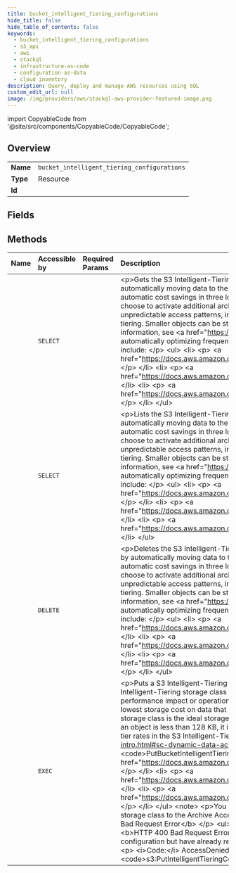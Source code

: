 ```yaml
---
title: bucket_intelligent_tiering_configurations
hide_title: false
hide_table_of_contents: false
keywords:
  - bucket_intelligent_tiering_configurations
  - s3_api
  - aws    
  - stackql
  - infrastructure-as-code
  - configuration-as-data
  - cloud inventory
description: Query, deploy and manage AWS resources using SQL
custom_edit_url: null
image: /img/providers/aws/stackql-aws-provider-featured-image.png
---
```


import CopyableCode from '@site/src/components/CopyableCode/CopyableCode';




## Overview
<table><tbody>
<tr><td><b>Name</b></td><td><code>bucket_intelligent_tiering_configurations</code></td></tr>
<tr><td><b>Type</b></td><td>Resource</td></tr>
<tr><td><b>Id</b></td><td><CopyableCode code="aws.s3_api.bucket_intelligent_tiering_configurations" /></td></tr>
</tbody></table>

## Fields
## Methods
| Name | Accessible by | Required Params | Description |
|:-----|:--------------|:----------------|:------------|
| <CopyableCode code="bucket_intelligent_tiering_configurations_Get" /> | `SELECT` | <CopyableCode code="id, bucket, region" /> | &lt;p&gt;Gets the S3 Intelligent-Tiering configuration from the specified bucket.&lt;/p&gt; &lt;p&gt;The S3 Intelligent-Tiering storage class is designed to optimize storage costs by automatically moving data to the most cost-effective storage access tier, without performance impact or operational overhead. S3 Intelligent-Tiering delivers automatic cost savings in three low latency and high throughput access tiers. To get the lowest storage cost on data that can be accessed in minutes to hours, you can choose to activate additional archiving capabilities.&lt;/p&gt; &lt;p&gt;The S3 Intelligent-Tiering storage class is the ideal storage class for data with unknown, changing, or unpredictable access patterns, independent of object size or retention period. If the size of an object is less than 128 KB, it is not monitored and not eligible for auto-tiering. Smaller objects can be stored, but they are always charged at the Frequent Access tier rates in the S3 Intelligent-Tiering storage class.&lt;/p&gt; &lt;p&gt;For more information, see &lt;a href="https://docs.aws.amazon.com/AmazonS3/latest/dev/storage-class-intro.html#sc-dynamic-data-access"&gt;Storage class for automatically optimizing frequently and infrequently accessed objects&lt;/a&gt;.&lt;/p&gt; &lt;p&gt;Operations related to &lt;code&gt;GetBucketIntelligentTieringConfiguration&lt;/code&gt; include: &lt;/p&gt; &lt;ul&gt; &lt;li&gt; &lt;p&gt; &lt;a href="https://docs.aws.amazon.com/AmazonS3/latest/API/API_DeleteBucketIntelligentTieringConfiguration.html"&gt;DeleteBucketIntelligentTieringConfiguration&lt;/a&gt; &lt;/p&gt; &lt;/li&gt; &lt;li&gt; &lt;p&gt; &lt;a href="https://docs.aws.amazon.com/AmazonS3/latest/API/API_PutBucketIntelligentTieringConfiguration.html"&gt;PutBucketIntelligentTieringConfiguration&lt;/a&gt; &lt;/p&gt; &lt;/li&gt; &lt;li&gt; &lt;p&gt; &lt;a href="https://docs.aws.amazon.com/AmazonS3/latest/API/API_ListBucketIntelligentTieringConfigurations.html"&gt;ListBucketIntelligentTieringConfigurations&lt;/a&gt; &lt;/p&gt; &lt;/li&gt; &lt;/ul&gt; |
| <CopyableCode code="bucket_intelligent_tiering_configurations_List" /> | `SELECT` | <CopyableCode code="bucket, region" /> | &lt;p&gt;Lists the S3 Intelligent-Tiering configuration from the specified bucket.&lt;/p&gt; &lt;p&gt;The S3 Intelligent-Tiering storage class is designed to optimize storage costs by automatically moving data to the most cost-effective storage access tier, without performance impact or operational overhead. S3 Intelligent-Tiering delivers automatic cost savings in three low latency and high throughput access tiers. To get the lowest storage cost on data that can be accessed in minutes to hours, you can choose to activate additional archiving capabilities.&lt;/p&gt; &lt;p&gt;The S3 Intelligent-Tiering storage class is the ideal storage class for data with unknown, changing, or unpredictable access patterns, independent of object size or retention period. If the size of an object is less than 128 KB, it is not monitored and not eligible for auto-tiering. Smaller objects can be stored, but they are always charged at the Frequent Access tier rates in the S3 Intelligent-Tiering storage class.&lt;/p&gt; &lt;p&gt;For more information, see &lt;a href="https://docs.aws.amazon.com/AmazonS3/latest/dev/storage-class-intro.html#sc-dynamic-data-access"&gt;Storage class for automatically optimizing frequently and infrequently accessed objects&lt;/a&gt;.&lt;/p&gt; &lt;p&gt;Operations related to &lt;code&gt;ListBucketIntelligentTieringConfigurations&lt;/code&gt; include: &lt;/p&gt; &lt;ul&gt; &lt;li&gt; &lt;p&gt; &lt;a href="https://docs.aws.amazon.com/AmazonS3/latest/API/API_DeleteBucketIntelligentTieringConfiguration.html"&gt;DeleteBucketIntelligentTieringConfiguration&lt;/a&gt; &lt;/p&gt; &lt;/li&gt; &lt;li&gt; &lt;p&gt; &lt;a href="https://docs.aws.amazon.com/AmazonS3/latest/API/API_PutBucketIntelligentTieringConfiguration.html"&gt;PutBucketIntelligentTieringConfiguration&lt;/a&gt; &lt;/p&gt; &lt;/li&gt; &lt;li&gt; &lt;p&gt; &lt;a href="https://docs.aws.amazon.com/AmazonS3/latest/API/API_GetBucketIntelligentTieringConfiguration.html"&gt;GetBucketIntelligentTieringConfiguration&lt;/a&gt; &lt;/p&gt; &lt;/li&gt; &lt;/ul&gt; |
| <CopyableCode code="bucket_intelligent_tiering_configurations_Delete" /> | `DELETE` | <CopyableCode code="id, bucket, region" /> | &lt;p&gt;Deletes the S3 Intelligent-Tiering configuration from the specified bucket.&lt;/p&gt; &lt;p&gt;The S3 Intelligent-Tiering storage class is designed to optimize storage costs by automatically moving data to the most cost-effective storage access tier, without performance impact or operational overhead. S3 Intelligent-Tiering delivers automatic cost savings in three low latency and high throughput access tiers. To get the lowest storage cost on data that can be accessed in minutes to hours, you can choose to activate additional archiving capabilities.&lt;/p&gt; &lt;p&gt;The S3 Intelligent-Tiering storage class is the ideal storage class for data with unknown, changing, or unpredictable access patterns, independent of object size or retention period. If the size of an object is less than 128 KB, it is not monitored and not eligible for auto-tiering. Smaller objects can be stored, but they are always charged at the Frequent Access tier rates in the S3 Intelligent-Tiering storage class.&lt;/p&gt; &lt;p&gt;For more information, see &lt;a href="https://docs.aws.amazon.com/AmazonS3/latest/dev/storage-class-intro.html#sc-dynamic-data-access"&gt;Storage class for automatically optimizing frequently and infrequently accessed objects&lt;/a&gt;.&lt;/p&gt; &lt;p&gt;Operations related to &lt;code&gt;DeleteBucketIntelligentTieringConfiguration&lt;/code&gt; include: &lt;/p&gt; &lt;ul&gt; &lt;li&gt; &lt;p&gt; &lt;a href="https://docs.aws.amazon.com/AmazonS3/latest/API/API_GetBucketIntelligentTieringConfiguration.html"&gt;GetBucketIntelligentTieringConfiguration&lt;/a&gt; &lt;/p&gt; &lt;/li&gt; &lt;li&gt; &lt;p&gt; &lt;a href="https://docs.aws.amazon.com/AmazonS3/latest/API/API_PutBucketIntelligentTieringConfiguration.html"&gt;PutBucketIntelligentTieringConfiguration&lt;/a&gt; &lt;/p&gt; &lt;/li&gt; &lt;li&gt; &lt;p&gt; &lt;a href="https://docs.aws.amazon.com/AmazonS3/latest/API/API_ListBucketIntelligentTieringConfigurations.html"&gt;ListBucketIntelligentTieringConfigurations&lt;/a&gt; &lt;/p&gt; &lt;/li&gt; &lt;/ul&gt; |
| <CopyableCode code="bucket_intelligent_tiering_configurations_Put" /> | `EXEC` | <CopyableCode code="id, bucket, region" /> | &lt;p&gt;Puts a S3 Intelligent-Tiering configuration to the specified bucket. You can have up to 1,000 S3 Intelligent-Tiering configurations per bucket.&lt;/p&gt; &lt;p&gt;The S3 Intelligent-Tiering storage class is designed to optimize storage costs by automatically moving data to the most cost-effective storage access tier, without performance impact or operational overhead. S3 Intelligent-Tiering delivers automatic cost savings in three low latency and high throughput access tiers. To get the lowest storage cost on data that can be accessed in minutes to hours, you can choose to activate additional archiving capabilities.&lt;/p&gt; &lt;p&gt;The S3 Intelligent-Tiering storage class is the ideal storage class for data with unknown, changing, or unpredictable access patterns, independent of object size or retention period. If the size of an object is less than 128 KB, it is not monitored and not eligible for auto-tiering. Smaller objects can be stored, but they are always charged at the Frequent Access tier rates in the S3 Intelligent-Tiering storage class.&lt;/p&gt; &lt;p&gt;For more information, see &lt;a href="https://docs.aws.amazon.com/AmazonS3/latest/dev/storage-class-intro.html#sc-dynamic-data-access"&gt;Storage class for automatically optimizing frequently and infrequently accessed objects&lt;/a&gt;.&lt;/p&gt; &lt;p&gt;Operations related to &lt;code&gt;PutBucketIntelligentTieringConfiguration&lt;/code&gt; include: &lt;/p&gt; &lt;ul&gt; &lt;li&gt; &lt;p&gt; &lt;a href="https://docs.aws.amazon.com/AmazonS3/latest/API/API_DeleteBucketIntelligentTieringConfiguration.html"&gt;DeleteBucketIntelligentTieringConfiguration&lt;/a&gt; &lt;/p&gt; &lt;/li&gt; &lt;li&gt; &lt;p&gt; &lt;a href="https://docs.aws.amazon.com/AmazonS3/latest/API/API_GetBucketIntelligentTieringConfiguration.html"&gt;GetBucketIntelligentTieringConfiguration&lt;/a&gt; &lt;/p&gt; &lt;/li&gt; &lt;li&gt; &lt;p&gt; &lt;a href="https://docs.aws.amazon.com/AmazonS3/latest/API/API_ListBucketIntelligentTieringConfigurations.html"&gt;ListBucketIntelligentTieringConfigurations&lt;/a&gt; &lt;/p&gt; &lt;/li&gt; &lt;/ul&gt; &lt;note&gt; &lt;p&gt;You only need S3 Intelligent-Tiering enabled on a bucket if you want to automatically move objects stored in the S3 Intelligent-Tiering storage class to the Archive Access or Deep Archive Access tier.&lt;/p&gt; &lt;/note&gt; &lt;p class="title"&gt; &lt;b&gt;Special Errors&lt;/b&gt; &lt;/p&gt; &lt;ul&gt; &lt;li&gt; &lt;p class="title"&gt; &lt;b&gt;HTTP 400 Bad Request Error&lt;/b&gt; &lt;/p&gt; &lt;ul&gt; &lt;li&gt; &lt;p&gt; &lt;i&gt;Code:&lt;/i&gt; InvalidArgument&lt;/p&gt; &lt;/li&gt; &lt;li&gt; &lt;p&gt; &lt;i&gt;Cause:&lt;/i&gt; Invalid Argument&lt;/p&gt; &lt;/li&gt; &lt;/ul&gt; &lt;/li&gt; &lt;li&gt; &lt;p class="title"&gt; &lt;b&gt;HTTP 400 Bad Request Error&lt;/b&gt; &lt;/p&gt; &lt;ul&gt; &lt;li&gt; &lt;p&gt; &lt;i&gt;Code:&lt;/i&gt; TooManyConfigurations&lt;/p&gt; &lt;/li&gt; &lt;li&gt; &lt;p&gt; &lt;i&gt;Cause:&lt;/i&gt; You are attempting to create a new configuration but have already reached the 1,000-configuration limit. &lt;/p&gt; &lt;/li&gt; &lt;/ul&gt; &lt;/li&gt; &lt;li&gt; &lt;p class="title"&gt; &lt;b&gt;HTTP 403 Forbidden Error&lt;/b&gt; &lt;/p&gt; &lt;ul&gt; &lt;li&gt; &lt;p&gt; &lt;i&gt;Code:&lt;/i&gt; AccessDenied&lt;/p&gt; &lt;/li&gt; &lt;li&gt; &lt;p&gt; &lt;i&gt;Cause:&lt;/i&gt; You are not the owner of the specified bucket, or you do not have the &lt;code&gt;s3:PutIntelligentTieringConfiguration&lt;/code&gt; bucket permission to set the configuration on the bucket. &lt;/p&gt; &lt;/li&gt; &lt;/ul&gt; &lt;/li&gt; &lt;/ul&gt; |
